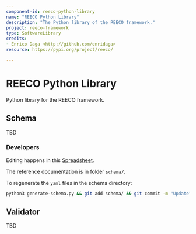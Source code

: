 ```yaml
---
component-id: reeco-python-library
name: "REECO Python Library"
description: "The Python library of the REECO framework."
project: reeco-framework
type: SoftwareLibrary
credits:
- Enrico Daga <http://github.com/enridaga>
resource: https://pypi.org/project/reeco/

---
```

# REECO Python Library

Python library for the REECO framework.


## Schema

TBD

### Developers
Editing happens in this [Spreadsheet](https://docs.google.com/spreadsheets/d/1PZ11esT6COK7Y0mMZEHifY9hQeREbNSlRbC6dkYtjNg/edit?usp=sharing).

The reference documentation is in folder `schema/`.

To regenerate the `yaml` files in the schema directory:
```bash
python3 generate-schema.py && git add schema/ && git commit -m "Update" && git push
```

## Validator

TBD
